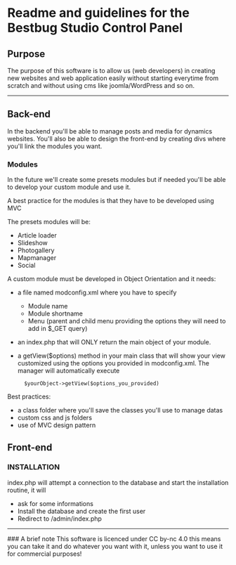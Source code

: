 # Readme and guidelines for the Bestbug Studio Control Panel

## Purpose
The purpose of this software is to allow us (web developers) in creating new websites and web application easily without starting everytime from scratch and without using cms like joomla/WordPress and so on.


---

## Back-end

In the backend you'll be able to manage posts and media for dynamics websites.
You'll also be able to design the front-end by creating divs where you'll link the modules you want.

### Modules

In the future we'll create some presets modules but if needed you'll be able to develop your custom module and use it.

A best practice for the modules is that they have to be developed using MVC

The presets modules will be:
* Article loader
* Slideshow
* Photogallery
* Mapmanager
* Social

A custom module must be developed in Object Orientation and it needs:
* a file named modconfig.xml where you have to specify
	+ Module name
	+ Module shortname
	+ Menu (parent and child menu providing the options they will need to add in $_GET query)
* an index.php that will ONLY return the main object of your module.
* a getView($options) method in your main class that will show your view customized using the options you provided in modconfig.xml. The manager will automatically execute 

        $yourObject->getView($options_you_provided)

Best practices:
* a class folder where you'll save the classes you'll use to manage datas
* custom css and js folders
* use of MVC design pattern


## Front-end


### INSTALLATION

index.php will attempt a connection to the database and start the installation routine, it will

* ask for some informations
* Install the database and create the first user
* Redirect to /admin/index.php


---

### A brief note
This software is licenced under CC by-nc 4.0 this means you can take it and do whatever you want with it, unless you want to use it for commercial purposes!

